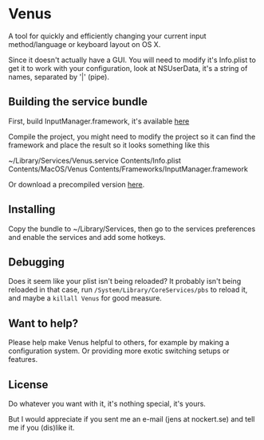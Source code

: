 Venus
===============================================================================

A tool for quickly and efficiently changing your current input method/language
or keyboard layout on OS X.

Since it doesn't actually have a GUI. You will need to modify it's Info.plist
to get it to work with your configuration, look at NSUserData, it's a string of
names, separated by '|' (pipe).


Building the service bundle
-------------------------------------------------------------------------------

First, build InputManager.framework, it's available [here](http://github.com/JensNockert/input-manager)

Compile the project, you might need to modify the project so it can find the
framework and place the result so it looks something like this

~/Library/Services/Venus.service
	Contents/Info.plist
	Contents/MacOS/Venus
	Contents/Frameworks/InputManager.framework

Or download a precompiled version [here](http://aventine.se/venus/Venus-0.2.tar.bz2).


Installing
----------

Copy the bundle to ~/Library/Services, then go to the services preferences and
enable the services and add some hotkeys.


Debugging
---------

Does it seem like your plist isn't being reloaded? It probably isn't being
reloaded in that case, run `/System/Library/CoreServices/pbs` to reload it, and
maybe a `killall Venus` for good measure.


Want to help?
-------------

Please help make Venus helpful to others, for example by making a configuration
system. Or providing more exotic switching setups or features.


License
-------

Do whatever you want with it, it's nothing special, it's yours.

But I would appreciate if you sent me an e-mail (jens at nockert.se) and tell
me if you (dis)like it.

